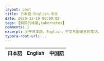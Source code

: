 ```yaml
---
layout: post
title: 日本語-English-中文
date: 2020-12-19 00:00:02
tags: [鸦鸦的维基,kubernetes]
comments: 1
excerpt: 关于日本語、English、中文三国语言的笔记。
typora-root-url: ..
---
```




<table id="example" class="display" style="width:50%">
    <thead>
    <tr>
        <th>日本語</th>
        <th>English</th>
        <th>中国語</th>
    </tr>
    </thead>
</table>

<script>
    $(document).ready(function () {
        $('#example').DataTable({
            ajax: 'https://gist.githubusercontent.com/caliburn1994/fa8d2e0eacaa78f1a6251b60a56ee712/raw/ec4ecc8ae88455feb12c20a5bb8e1f985c2a57a4/gistfile1.txt'
        });
    });
</script>




